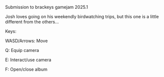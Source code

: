 Submission to brackeys gamejam 2025.1

Josh loves going on his weekendly birdwatching trips, but this one is a little different from the others...



Keys:

WASD/Arrows: Move

Q: Equip camera

E: Interact/use camera

F: Open/close album
